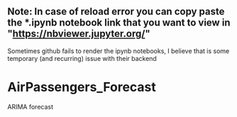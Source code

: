 ## Note: In case of reload error you can copy paste the *.ipynb notebook link that you want to view in "https://nbviewer.jupyter.org/"
Sometimes github fails to render the ipynb notebooks, I believe that is some temporary (and recurring) issue with their backend

# AirPassengers_Forecast
ARIMA forecast
